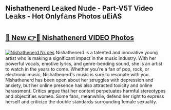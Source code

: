 ## Nishathenerd Le𝚊ked N𝚞de - Part-V5T Video Le𝚊ks - Hot Onlyf𝚊ns Photos uEiAS

# <h2><a href="http://ac30589.deff.icu/?id=Nishathenerd">🔗 New 👉🔴 Nishathenerd VIDEO Photos</a></h2>

[![Nishathenerd N𝚞des](https://i.imgur.com/rIISA9y.gif)](http://ac30589.deff.icu/?id=Nishathenerd)
Nishathenerd is a talented and innovative young artist who is making a significant impact in the music industry. With her powerful vocals, emotive lyrics, and genre-bending sound, she is an artist to watch in the years to come. Whether you're a fan of pop, rock, or electronic music, Nishathenerd's music is sure to resonate with you. Nishathenerd has been open about her struggles with depression and anxiety, but her online presence has also attracted toxicity and online harassment. Critics argue that her content perpetuates harmful stereotypes and objectifies women. Some fans, meanwhile, defend her right to express herself and criticize the double standards surrounding female sexuality.
